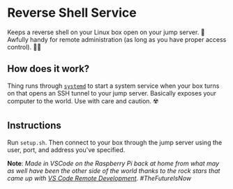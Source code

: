 # Reverse Shell Service

Keeps a reverse shell on your Linux box open on your jump server. 🌌 Awfully handy for remote administration (as long as you have proper access control). 💂‍♀️

## How does it work?

Thing runs through [`systemd`](https://systemd.io/) to start a system service when your box turns on that opens an SSH tunnel to your jump server. Basically exposes your computer to the world. Use with care and caution. ☢️

## Instructions

Run `setup.sh`. Then connect to your box through the jump server using the user, port, and address you've specified.

**Note**: _Made in VSCode on the Raspberry Pi back at home from what may as well have been the other side of the world thanks to the rock stars that came up with [VS Code Remote Development](https://code.visualstudio.com/docs/remote/remote-overview). #TheFutureIsNow_
